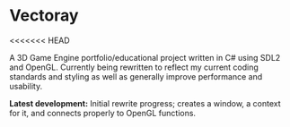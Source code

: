 # Vectoray
<<<<<<< HEAD

A 3D Game Engine portfolio/educational project written in C# using SDL2 and OpenGL. Currently being rewritten to reflect
my current coding standards and styling as well as generally improve performance and usability.

**Latest development:** Initial rewrite progress; creates a window, a context for it, and connects properly to OpenGL functions.
